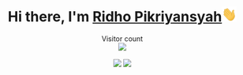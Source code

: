 <div align="center">
  <h1>Hi there, I'm <a href='https://www.instagram.com/ridh15_/'>Ridho Pikriyansyah</a><img src="https://github.com/ABSphreak/ABSphreak/blob/master/gifs/Hi.gif" width="30px" height="30px"></h1>
</div>

<p align="center"> 
  Visitor count<br>
  <img src="https://profile-counter.glitch.me/Akbaroke/count.svg" />
</p>

<p align = "center" width = 400>
  <picture>
  <source
    srcset="https://github-readme-stats.vercel.app/api?username=roxyzc&show_icons=true"
    media="(prefers-color-scheme: dark), (prefers-color-scheme: no-preference)"
  />
  <img src="https://github-readme-stats.vercel.app/api?username=roxyzc&show_icons=true" />
  </picture>
  <img src = "https://github-readme-streak-stats.herokuapp.com?user=roxyzc&theme=dark&hide_border=true">
</p>

<br/>
<br/>
